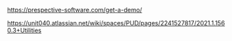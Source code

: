 

https://prespective-software.com/get-a-demo/

https://unit040.atlassian.net/wiki/spaces/PUD/pages/2241527817/2021.1.1560.3+Utilities

